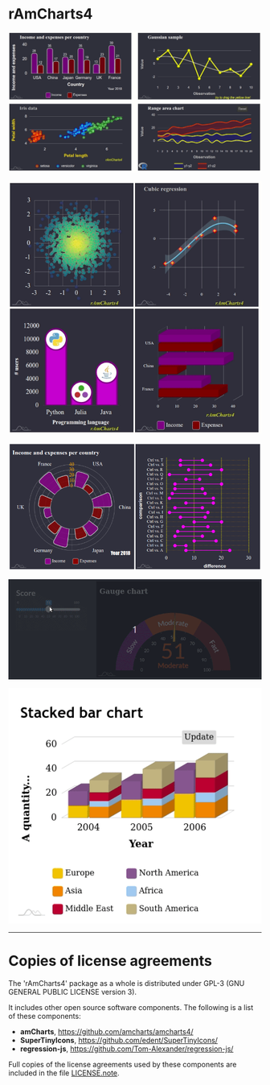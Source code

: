 # __rAmCharts4__

![](https://raw.githubusercontent.com/stla/rAmCharts4/master/inst/screenshots/rAmCharts4_shiny.gif)

![](https://raw.githubusercontent.com/stla/rAmCharts4/master/inst/screenshots/rAmCharts4_browsable.gif)

![](https://raw.githubusercontent.com/stla/rAmCharts4/master/inst/screenshots/rAmCharts4_browsable2.png)

![](https://raw.githubusercontent.com/stla/rAmCharts4/master/inst/screenshots/rAmCharts4_gauge.gif)

![](https://raw.githubusercontent.com/stla/rAmCharts4/master/inst/screenshots/rAmCharts4_stackedBarChart.gif)

___

# __Copies of license agreements__

The 'rAmCharts4' package as a whole is distributed under GPL-3 (GNU GENERAL
PUBLIC LICENSE version 3).

It includes other open source software components. The following
is a list of these components:

- **amCharts**, https://github.com/amcharts/amcharts4/
- **SuperTinyIcons**, https://github.com/edent/SuperTinyIcons/
- **regression-js**, https://github.com/Tom-Alexander/regression-js/

Full copies of the license agreements used by these components are included 
in the file [LICENSE.note](https://github.com/stla/rAmCharts4/blob/master/LICENSE.note.md).
